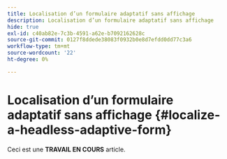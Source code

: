 ```yaml
---
title: Localisation d’un formulaire adaptatif sans affichage
description: Localisation d’un formulaire adaptatif sans affichage
hide: true
exl-id: c40ab82e-7c3b-4591-a62e-b7092162628c
source-git-commit: 0127f8ddede38083f0932b0e8d7efdd0dd77c3a6
workflow-type: tm+mt
source-wordcount: '22'
ht-degree: 0%

---
```


# Localisation d’un formulaire adaptatif sans affichage {#localize-a-headless-adaptive-form}

<span class="preview"> Ceci est une **TRAVAIL EN COURS** article.</span>
